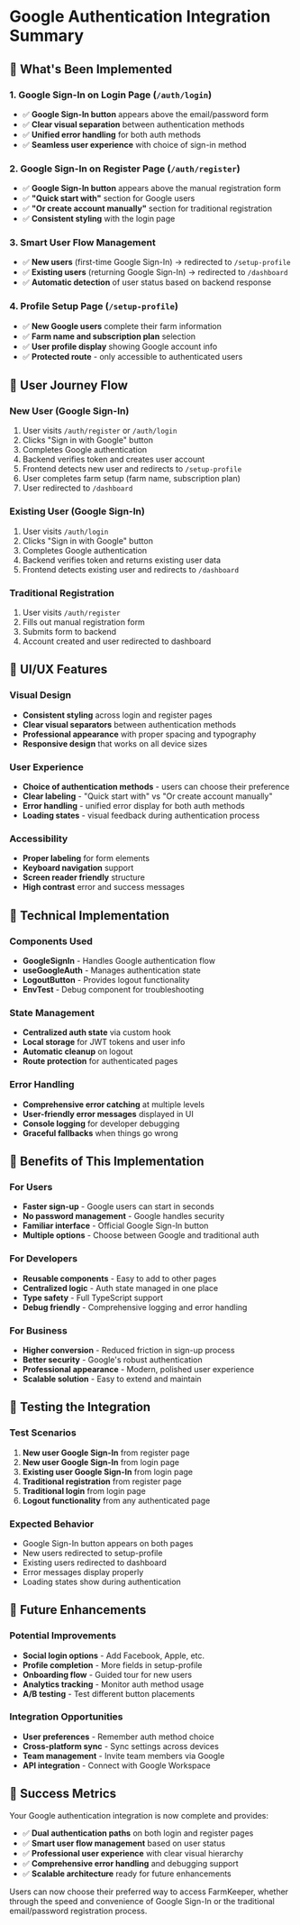# Google Authentication Integration Summary

## 🎯 **What's Been Implemented**

### **1. Google Sign-In on Login Page** (`/auth/login`)
- ✅ **Google Sign-In button** appears above the email/password form
- ✅ **Clear visual separation** between authentication methods
- ✅ **Unified error handling** for both auth methods
- ✅ **Seamless user experience** with choice of sign-in method

### **2. Google Sign-In on Register Page** (`/auth/register`)
- ✅ **Google Sign-In button** appears above the manual registration form
- ✅ **"Quick start with"** section for Google users
- ✅ **"Or create account manually"** section for traditional registration
- ✅ **Consistent styling** with the login page

### **3. Smart User Flow Management**
- ✅ **New users** (first-time Google Sign-In) → redirected to `/setup-profile`
- ✅ **Existing users** (returning Google Sign-In) → redirected to `/dashboard`
- ✅ **Automatic detection** of user status based on backend response

### **4. Profile Setup Page** (`/setup-profile`)
- ✅ **New Google users** complete their farm information
- ✅ **Farm name and subscription plan** selection
- ✅ **User profile display** showing Google account info
- ✅ **Protected route** - only accessible to authenticated users

## 🔄 **User Journey Flow**

### **New User (Google Sign-In)**
1. User visits `/auth/register` or `/auth/login`
2. Clicks "Sign in with Google" button
3. Completes Google authentication
4. Backend verifies token and creates user account
5. Frontend detects new user and redirects to `/setup-profile`
6. User completes farm setup (farm name, subscription plan)
7. User redirected to `/dashboard`

### **Existing User (Google Sign-In)**
1. User visits `/auth/login`
2. Clicks "Sign in with Google" button
3. Completes Google authentication
4. Backend verifies token and returns existing user data
5. Frontend detects existing user and redirects to `/dashboard`

### **Traditional Registration**
1. User visits `/auth/register`
2. Fills out manual registration form
3. Submits form to backend
4. Account created and user redirected to dashboard

## 🎨 **UI/UX Features**

### **Visual Design**
- **Consistent styling** across login and register pages
- **Clear visual separators** between authentication methods
- **Professional appearance** with proper spacing and typography
- **Responsive design** that works on all device sizes

### **User Experience**
- **Choice of authentication methods** - users can choose their preference
- **Clear labeling** - "Quick start with" vs "Or create account manually"
- **Error handling** - unified error display for both auth methods
- **Loading states** - visual feedback during authentication process

### **Accessibility**
- **Proper labeling** for form elements
- **Keyboard navigation** support
- **Screen reader friendly** structure
- **High contrast** error and success messages

## 🔧 **Technical Implementation**

### **Components Used**
- **GoogleSignIn** - Handles Google authentication flow
- **useGoogleAuth** - Manages authentication state
- **LogoutButton** - Provides logout functionality
- **EnvTest** - Debug component for troubleshooting

### **State Management**
- **Centralized auth state** via custom hook
- **Local storage** for JWT tokens and user info
- **Automatic cleanup** on logout
- **Route protection** for authenticated pages

### **Error Handling**
- **Comprehensive error catching** at multiple levels
- **User-friendly error messages** displayed in UI
- **Console logging** for developer debugging
- **Graceful fallbacks** when things go wrong

## 🚀 **Benefits of This Implementation**

### **For Users**
- **Faster sign-up** - Google users can start in seconds
- **No password management** - Google handles security
- **Familiar interface** - Official Google Sign-In button
- **Multiple options** - Choose between Google and traditional auth

### **For Developers**
- **Reusable components** - Easy to add to other pages
- **Centralized logic** - Auth state managed in one place
- **Type safety** - Full TypeScript support
- **Debug friendly** - Comprehensive logging and error handling

### **For Business**
- **Higher conversion** - Reduced friction in sign-up process
- **Better security** - Google's robust authentication
- **Professional appearance** - Modern, polished user experience
- **Scalable solution** - Easy to extend and maintain

## 🧪 **Testing the Integration**

### **Test Scenarios**
1. **New user Google Sign-In** from register page
2. **New user Google Sign-In** from login page  
3. **Existing user Google Sign-In** from login page
4. **Traditional registration** from register page
5. **Traditional login** from login page
6. **Logout functionality** from any authenticated page

### **Expected Behavior**
- Google Sign-In button appears on both pages
- New users redirected to setup-profile
- Existing users redirected to dashboard
- Error messages display properly
- Loading states show during authentication

## 🔮 **Future Enhancements**

### **Potential Improvements**
- **Social login options** - Add Facebook, Apple, etc.
- **Profile completion** - More fields in setup-profile
- **Onboarding flow** - Guided tour for new users
- **Analytics tracking** - Monitor auth method usage
- **A/B testing** - Test different button placements

### **Integration Opportunities**
- **User preferences** - Remember auth method choice
- **Cross-platform sync** - Sync settings across devices
- **Team management** - Invite team members via Google
- **API integration** - Connect with Google Workspace

## 🎉 **Success Metrics**

Your Google authentication integration is now complete and provides:
- ✅ **Dual authentication paths** on both login and register pages
- ✅ **Smart user flow management** based on user status
- ✅ **Professional user experience** with clear visual hierarchy
- ✅ **Comprehensive error handling** and debugging support
- ✅ **Scalable architecture** ready for future enhancements

Users can now choose their preferred way to access FarmKeeper, whether through the speed and convenience of Google Sign-In or the traditional email/password registration process.
